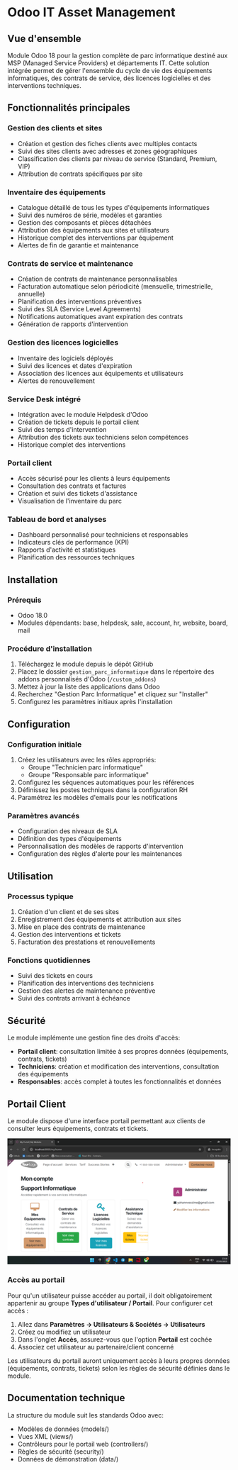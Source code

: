 # Odoo IT Asset Management

## Vue d'ensemble
Module Odoo 18 pour la gestion complète de parc informatique destiné aux MSP (Managed Service Providers) et départements IT. Cette solution intégrée permet de gérer l'ensemble du cycle de vie des équipements informatiques, des contrats de service, des licences logicielles et des interventions techniques.

## Fonctionnalités principales

### Gestion des clients et sites
- Création et gestion des fiches clients avec multiples contacts
- Suivi des sites clients avec adresses et zones géographiques
- Classification des clients par niveau de service (Standard, Premium, VIP)
- Attribution de contrats spécifiques par site

### Inventaire des équipements
- Catalogue détaillé de tous les types d'équipements informatiques
- Suivi des numéros de série, modèles et garanties
- Gestion des composants et pièces détachées
- Attribution des équipements aux sites et utilisateurs
- Historique complet des interventions par équipement
- Alertes de fin de garantie et maintenance

### Contrats de service et maintenance
- Création de contrats de maintenance personnalisables
- Facturation automatique selon périodicité (mensuelle, trimestrielle, annuelle)
- Planification des interventions préventives
- Suivi des SLA (Service Level Agreements)
- Notifications automatiques avant expiration des contrats
- Génération de rapports d'intervention

### Gestion des licences logicielles
- Inventaire des logiciels déployés
- Suivi des licences et dates d'expiration
- Association des licences aux équipements et utilisateurs
- Alertes de renouvellement

### Service Desk intégré
- Intégration avec le module Helpdesk d'Odoo
- Création de tickets depuis le portail client
- Suivi des temps d'intervention
- Attribution des tickets aux techniciens selon compétences
- Historique complet des interventions

### Portail client
- Accès sécurisé pour les clients à leurs équipements
- Consultation des contrats et factures
- Création et suivi des tickets d'assistance
- Visualisation de l'inventaire du parc

### Tableau de bord et analyses
- Dashboard personnalisé pour techniciens et responsables
- Indicateurs clés de performance (KPI)
- Rapports d'activité et statistiques
- Planification des ressources techniques

## Installation

### Prérequis
- Odoo 18.0
- Modules dépendants: base, helpdesk, sale, account, hr, website, board, mail

### Procédure d'installation
1. Téléchargez le module depuis le dépôt GitHub
2. Placez le dossier `gestion_parc_informatique` dans le répertoire des addons personnalisés d'Odoo (`/custom_addons`)
3. Mettez à jour la liste des applications dans Odoo
4. Recherchez "Gestion Parc Informatique" et cliquez sur "Installer"
5. Configurez les paramètres initiaux après l'installation

## Configuration

### Configuration initiale
1. Créez les utilisateurs avec les rôles appropriés:
   - Groupe "Technicien parc informatique"
   - Groupe "Responsable parc informatique"
2. Configurez les séquences automatiques pour les références
3. Définissez les postes techniques dans la configuration RH
4. Paramétrez les modèles d'emails pour les notifications

### Paramètres avancés
- Configuration des niveaux de SLA
- Définition des types d'équipements
- Personnalisation des modèles de rapports d'intervention
- Configuration des règles d'alerte pour les maintenances

## Utilisation

### Processus typique
1. Création d'un client et de ses sites
2. Enregistrement des équipements et attribution aux sites
3. Mise en place des contrats de maintenance
4. Gestion des interventions et tickets
5. Facturation des prestations et renouvellements

### Fonctions quotidiennes
- Suivi des tickets en cours
- Planification des interventions des techniciens
- Gestion des alertes de maintenance préventive
- Suivi des contrats arrivant à échéance

## Sécurité
Le module implémente une gestion fine des droits d'accès:
- **Portail client**: consultation limitée à ses propres données (équipements, contrats, tickets)
- **Techniciens**: création et modification des interventions, consultation des équipements
- **Responsables**: accès complet à toutes les fonctionnalités et données

## Portail Client

Le module dispose d'une interface portail permettant aux clients de consulter leurs équipements, contrats et tickets.

![Portail Gestion Parc Informatique](./screenshot/image1.png)

### Accès au portail

Pour qu'un utilisateur puisse accéder au portail, il doit obligatoirement appartenir au groupe **Types d'utilisateur / Portail**. Pour configurer cet accès :

1. Allez dans **Paramètres → Utilisateurs & Sociétés → Utilisateurs**
2. Créez ou modifiez un utilisateur
3. Dans l'onglet **Accès**, assurez-vous que l'option **Portail** est cochée
4. Associez cet utilisateur au partenaire/client concerné

Les utilisateurs du portail auront uniquement accès à leurs propres données (équipements, contrats, tickets) selon les règles de sécurité définies dans le module.

## Documentation technique
La structure du module suit les standards Odoo avec:
- Modèles de données (models/)
- Vues XML (views/)
- Contrôleurs pour le portail web (controllers/)
- Règles de sécurité (security/)
- Données de démonstration (data/)